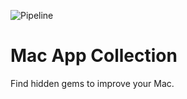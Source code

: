 ![Pipeline](https://gitlab.com/renegadevi/the-app-collection/badges/master/pipeline.svg)

# Mac App Collection

Find hidden gems to improve your Mac.
